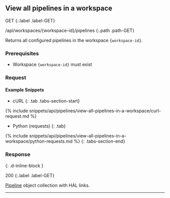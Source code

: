 ## View all pipelines in a workspace

GET
{:.label .label-GET}

/api/workspaces/{workspace-id}/pipelines
{:.path .path-GET}

Returns all configured pipelines in the workspace `{workspace-id}`.

### Prerequisites
- Workspace `{workspace-id}` must exist

### Request

#### Example Snippets
- cURL
{: .tab .tabs-section-start}

{% include snippets/api/pipelines/view-all-pipelines-in-a-workspace/curl-request.md %}

- Python (requests)
{: .tab}

{% include snippets/api/pipelines/view-all-pipelines-in-a-workspace/python-requests.md %}
{: .tabs-section-end}

### Response
{: .d-inline-block }

200
{:.label .label-GET}

[Pipeline](#pipeline) object collection with HAL links.

---
